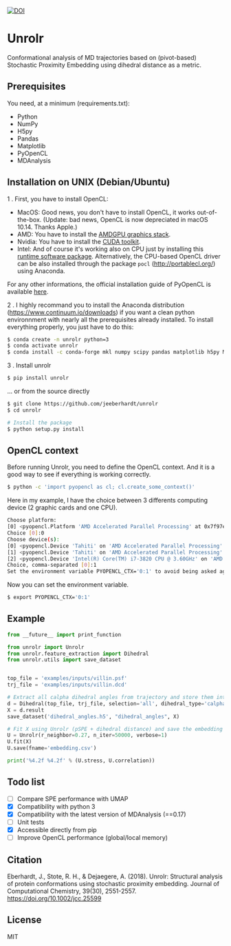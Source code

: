 [![DOI](https://zenodo.org/badge/59756594.svg)](https://zenodo.org/badge/latestdoi/59756594)

# Unrolr
Conformational analysis of MD trajectories based on (pivot-based) Stochastic Proximity Embedding using dihedral distance as a metric. 

## Prerequisites

You need, at a minimum (requirements.txt):

* Python
* NumPy
* H5py
* Pandas
* Matplotlib
* PyOpenCL
* MDAnalysis

## Installation on UNIX (Debian/Ubuntu)

1 . First, you have to install OpenCL:
* MacOS: Good news, you don't have to install OpenCL, it works out-of-the-box. (Update: bad news, OpenCL is now depreciated in macOS 10.14. Thanks Apple.)
* AMD:  You have to install the [AMDGPU graphics stack](https://amdgpu-install.readthedocs.io/en/amd-18.30/index.html).
* Nvidia: You have to install the [CUDA toolkit](https://developer.nvidia.com/cuda-downloads).
* Intel: And of course it's working also on CPU just by installing this [runtime software package](https://software.intel.com/en-us/articles/opencl-drivers). Alternatively, the CPU-based OpenCL driver can be also installed through the package ```pocl``` (http://portablecl.org/) using Anaconda.

For any other informations, the official installation guide of PyOpenCL is available [here](https://documen.tician.de/pyopencl/misc.html).

2 . I highly recommand you to install the Anaconda distribution (https://www.continuum.io/downloads) if you want a clean python environnment with nearly all the prerequisites already installed. To install everything properly, you just have to do this:

```bash
$ conda create -n unrolr python=3
$ conda activate unrolr
$ conda install -c conda-forge mkl numpy scipy pandas matplotlib h5py MDAnalysis pyopencl ocl-icd-system
```

3 . Install unrolr
```bash
$ pip install unrolr
```

... or from the source directly

```bash
$ git clone https://github.com/jeeberhardt/unrolr
$ cd unrolr

# Install the package
$ python setup.py install
```

## OpenCL context

Before running Unrolr, you need to define the OpenCL context. And it is a good way to see if everything is working correctly.

```bash
$ python -c 'import pyopencl as cl; cl.create_some_context()'
```

Here in my example, I have the choice between 3 differents computing device (2 graphic cards and one CPU). 

```bash
Choose platform:
[0] <pyopencl.Platform 'AMD Accelerated Parallel Processing' at 0x7f97e96a8430>
Choice [0]:0
Choose device(s):
[0] <pyopencl.Device 'Tahiti' on 'AMD Accelerated Parallel Processing' at 0x1e18a30>
[1] <pyopencl.Device 'Tahiti' on 'AMD Accelerated Parallel Processing' at 0x254a110>
[2] <pyopencl.Device 'Intel(R) Core(TM) i7-3820 CPU @ 3.60GHz' on 'AMD Accelerated Parallel Processing' at 0x21d0300>
Choice, comma-separated [0]:1
Set the environment variable PYOPENCL_CTX='0:1' to avoid being asked again.
```

Now you can set the environment variable.

```bash
$ export PYOPENCL_CTX='0:1'
```

## Example

```python
from __future__ import print_function

from unrolr import Unrolr
from unrolr.feature_extraction import Dihedral
from unrolr.utils import save_dataset


top_file = 'examples/inputs/villin.psf'
trj_file = 'examples/inputs/villin.dcd'

# Extract all calpha dihedral angles from trajectory and store them into a HDF5 file (start/stop/step are optionals)
d = Dihedral(top_file, trj_file, selection='all', dihedral_type='calpha', start=0, stop=None, step=1).run()
X = d.result
save_dataset('dihedral_angles.h5', "dihedral_angles", X)

# Fit X using Unrolr (pSPE + dihedral distance) and save the embedding into a csv file
U = Unrolr(r_neighbor=0.27, n_iter=50000, verbose=1)
U.fit(X)
U.save(fname='embedding.csv')

print('%4.2f %4.2f' % (U.stress, U.correlation))
```

## Todo list
- [ ] Compare SPE performance with UMAP
- [x] Compatibility with python 3
- [x] Compatibility with the latest version of MDAnalysis (==0.17)
- [ ] Unit tests
- [x] Accessible directly from pip
- [ ] Improve OpenCL performance (global/local memory)

## Citation
Eberhardt, J., Stote, R. H., & Dejaegere, A. (2018). Unrolr: Structural analysis of protein conformations using stochastic proximity embedding. Journal of Computational Chemistry, 39(30), 2551-2557. https://doi.org/10.1002/jcc.25599

## License
MIT
